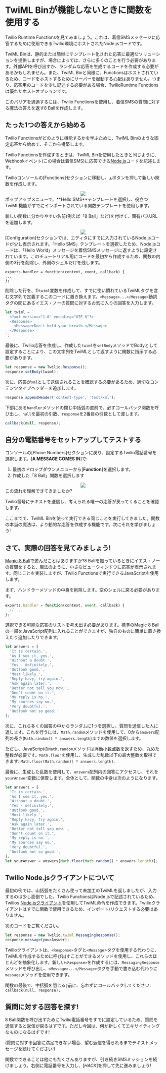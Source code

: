 # TwiML Binが機能しないときに関数を使用する

Twilio Runtime Functionsを見てみましょう。これは、着信SMSメッセージに応答するために使用できるTwilio環境にホストされたNode.jsコードです。

TwiML Binは、静的または簡単にテンプレート化された応答に最適なソリューションを提供しますが、場合によっては、さらに多くのことを行う必要があります。外部APIを呼び出すか、ランダムな応答を生成するコードを作成する必要があるかもしれません。また、TwiML Binと同様に、Functionsはホストされているため、コードをホストするためにサーバーを起動する心配はありません。つまり、応答用のコードを少し記述する必要がある場合、TwilioRuntime Functionsは優れたホストオプションです。

このバリアを通過するには、Twilio Functionsを使用し、着信SMSの質問に対する魔法の答えを返す8 Ballを作成します。

## たった1つの答えから始める

Twilio Functionsがどのように機能するかを学ぶために、TwiML Binのような固定応答から始めて、そこから構築します。

Twilio Functionsを作成するときは、TwiML Binを使用したときと同じように、Webhookイベント(この場合は着信SMS)に応答できる[Node.js](https://en.wikipedia.org/wiki/Node.js)コードを記述します。

Twilioコンソールの[Functions]セクションに移動し、[+](プラス)ボタンを押して新しい関数を作成します。

<center>
  <img src="images/programmable_sms/create_function.png" />
</center>
ポップアップメニューで、**Hello SMS**テンプレートを選択し、役立つTwiML機能がすでにインポートされている関数テンプレートを使用します。

新しい関数に分かりやすい名前(例えば「8 Ball」など)を付けて、固有パスURLを追加します。

<center>
  <img src="images/programmable_sms/8ball-function.png" />
</center>
[Configuration]セクションでは、エディタにすでに入力されているNode.jsコードが少し表示されます。「Hello SMS」テンプレートを選択したため、Node.jsコードは、「Hello World」メッセージを着信SMSメッセージに返すように設定されています。このチュートリアル用にコードを最初から作成するため、関数の内側の3行を削除し、外側のシェルだけを残します。

```
exports.handler = function(context, event, callback) {
...
};
```

削除した行を、1)`twiml`変数を作成して、すでに使い慣れているTwiMLタグを含む文字列で定義するこのコードに置き換えます。`<Message>...</Message>`動詞タグの間にあるイエス・ノーの質問に対するお気に入りの回答を入力します。

```js
let twiml = `
  <?xml version="1.0" encoding="UTF-8"?>
  <Response>
    <Message>Don't hold your breath.</Message>
  </Response>
`;
```

最後に、Twilio応答を作成し、作成した`twiml`を`setBody`メソッドでBodyとして設定することにより、この文字列をTwiMLとして返すように関数に指示する必要があります。

```js
let response = new Twilio.Response();
response.setBody(twiml);
```

次に、応答が`xml`として送信されることを確認する必要があるため、適切なコンテンツタイプヘッダーを追加します。

```js
response.appendHeader('content-type', 'text/xml');
```

下部にある`handler`メソッドの閉じ中括弧の直前で、必ずコールバック関数を呼び出し、`null`を最初の引数、`response`を2番目の引数として渡します。

```js
callback(null, response);
```

## 自分の電話番号をセットアップしてテストする

コンソールの[Phone Numbers]セクションに戻り、設定するTwilio電話番号を選択します。[**A MESSAGE COMES IN**]で: 

1. 最初のドロップダウンメニューから[**Function**]を選択します。
2. 作成した「8 Ball」関数を選択します

<center>
  <img src="images/programmable_sms/message_comes_in_function.png" />
</center>
この流れを理解できてきましたか?

Twilio番号にテキストを送信し、考えられる唯一の応答が戻ってくることを確認します。

ここまでで、TwiML Binを使って実行できる同じことを実行してきました。関数の本当の魔法は、より動的な応答を作成する機能です。次にそれを学びましょう!

## さて、実際の回答を見てみましょう!

[Magic 8 Ball](https://en.wikipedia.org/wiki/Magic_8-Ball)で遊んだことはありますか?8 Ballを振っているときにイエス・ノーの質問をすると、魔法のように、小さなビューウィンドウに応答が表示されます。同じことを実装しますが、Twilio Functionsで実行できるJavaScriptを使用します。

まず、ハンドラーメソッドの中身を削除します。空のシェルに戻る必要があります。

```javascript
exports.handler = function(context, event, callback) {
  // ...
};
```

選択できる可能な応答のリストを考え出す必要があります。標準のMagic 8 Ballの一部をJavaScript配列に入れることができますが、独自のものに簡単に置き換えたり追加したりできます。

```javascript
let answers = [
  'It is certain.',
  'As I see it, yes.',
  'Without a doubt.',
  'Yes - definitely.',
  'Outlook good.',
  'Most likely.',
  'Reply hazy, try again.',
  'Ask again later.',
  'Better not tell you now.',
  "Don't count on it.",
  'My reply is no.',
  'My sources say no.',
  'Very doubtful.',
  'Outlook not so good.'
];
```

次に、これら多くの回答の中からランダムに1つを選択し、質問を送信した人に返します。これを行うには、`Math.random`メソッドを使用して、0から`answers`配列の長さ(`Math.random() * answers.length`)までの数値を選択します。

ただし、JavaScriptの`Math.random`メソッドは[浮動小数点](https://en.wikipedia.org/wiki/Floating-point_arithmetic#Floating-point_numbers)数を返すため、丸めた整数が必要です。`Math.floor`を使用し、生成した乱数以下の最大整数を取得できます:  `Math.floor(Math.random() * answers.length)`.

最後に、生成した乱数を使用して、`answers`配列内の回答にアクセスし、それを`yourAnswer`変数に保管します。全体として、関数の中身は次のようになります。

```javascript
let answers = [
  'It is certain.',
  'As I see it, yes.',
  'Without a doubt.',
  'Yes - definitely.',
  'Outlook good.',
  'Most likely.',
  'Reply hazy, try again.',
  'Ask again later.',
  'Better not tell you now.',
  "Don't count on it.",
  'My reply is no.',
  'My sources say no.',
  'Very doubtful.',
  'Outlook not so good.',
];
let yourAnswer = answers[Math.floor(Math.random() * answers.length)];
```

## Twilio Node.jsクライアントについて

最初の例では、山括弧をたくさん使って未加工のTwiMLを返しましたが、入力するのは少し面倒でした。Twilio FunctionsはNode.jsで記述されているため、Twilios [Node.jsクライアント](https://www.twilio.com/docs/libraries/node)を使用してTwiML命令を作成できます。Twilioクライアントはすでに関数で使用できるため、インポート/リクエストする必要はありません。

次のコードをご覧ください。

```javascript
let response = new Twilio.twiml.MessagingResponse();
response.message(yourAnswer);
```

Twilioクライアントは、`<Response>`タグと`<Message`>タグを使用する代わりに、TwiMLを作成するために呼び出すことができるメソッドを使用し、これらのほとんどを抽象化します。新しい`<Response>`を作成するには、`MessagingResponse`メソッドを呼び出し、`<Message>...</Message>`タグを手動で書き込む代わりに`message`メソッドを使用できます。

関数の最後で、中括弧を閉じる`}`前に、忘れずにコールバックしてください: `callback(null, response);`

## 質問に対する回答を探す!

8 Ball関数を呼び出すためにTwilio電話番号をすでに設定しているため、質問を送信すると返信が戻るはずです。ただし今回は、何か新しくてエキサイティングなものになるはずです!

(質問に対する回答に満足できない場合、望む返信を得られるまでテキストメッセージを続けてください!)

関数でできることは他にもたくさんありますが、引き続きSMSミッションを続けましょう。右側に電話番号を入力し、[_HACK_]を押して先に進みましょう!